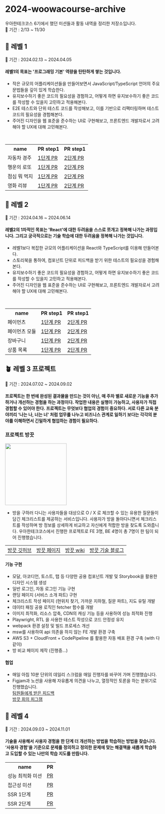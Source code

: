 # 2024-woowacourse-archive
우아한테크코스 6기에서 했던 미션들과 활동 내역을 정리한 저장소입니다. <br/>
📆 기간 : 2/13 ~ 11/30

## 🌱 레벨 1 
📆 기간 : 2024.02.13 ~ 2024.04.05

#### 레벨1의 목표는 '프로그래밍 기본' 역량을 탄탄하게 쌓는 것입니다.

- 작은 규모의 어플리케이션들을 만들어보면서 JavaScript/TypeScript 언어의 주요 문법들을 깊이 있게 학습한다.
- 유지보수하기 좋은 코드의 필요성을 경험하고, 어떻게 하면 유지보수하기 좋은 코드를 작성할 수 있을지 고민하고 적용해본다.
- E2E 테스트와 단위 테스트 코드를 작성해보고, 이를 기반으로 리팩터링하며 테스트 코드의 필요성을 경험해본다.
- 주어진 디자인을 웹 표준을 준수하는 UI로 구현해보고, 프론트엔드 개발자로서 고려해야 할 UX에 대해 고민해본다.
<br/>
<table>
  <tr>
    <th>name</th>
    <th>PR step1</th>
    <th>PR step1</th>
  </tr>
    <tr>
    <td>자동차 경주</td>
    <td><a href="https://github.com/woowacourse/javascript-racingcar/pull/250">1단계 PR</a></td>
    <td><a href="https://github.com/woowacourse/javascript-racingcar/pull/312">2단계 PR</a></td>
  </tr>
    <tr>
    <td>행운의 로또</td>
    <td><a href="https://github.com/woowacourse/javascript-lotto/pull/260">1단계 PR</a></td>
    <td><a href="https://github.com/woowacourse/javascript-lotto/pull/299">2단계 PR</a></td>
  </tr>
  <tr>
    <td>점심 뭐 먹지</td>
    <td><a href="https://github.com/woowacourse/javascript-lunch/pull/132">1단계 PR</a></td>
    <td><a href="https://github.com/woowacourse/javascript-lunch/pull/148">2단계 PR</a></td>
  </tr>
    <tr>
    <td>영화 리뷰</td>
    <td><a href="https://github.com/woowacourse/javascript-movie-review/pull/128">1단계 PR</a></td>
    <td><a href="https://github.com/woowacourse/javascript-movie-review/pull/150">2단계 PR</a></td>
  </tr>
</table>

## 🌿 레벨 2
📆 기간 : 2024.04.16 ~ 2024.06.14

#### 레벨2의 1차적인 목표는 'React'에 대한 두려움을 스스로 쪼개고 정복해 나가는 과정입니다. 그리고 궁극적으로는 기술 학습에 대한 두려움을 정복해 나가는 것입니다.

- 레벨1보다 복잡한 규모의 어플리케이션을 React와 TypeScript를 이용해 만들어본다.
- 스토리북을 통하여, 컴포넌트 단위로 피드백을 받기 위한 테스트의 필요성을 경험해본다.
- 유지보수하기 좋은 코드의 필요성을 경험하고, 어떻게 하면 유지보수하기 좋은 코드를 작성할 수 있을지 고민하고 적용해본다.
- 주어진 디자인을 웹 표준을 준수하는 UI로 구현해보고, 프론트엔드 개발자로서 고려해야 할 UX에 대해 고민해본다.

<br/>

<table>
    <tr>
    <th>name</th>
    <th>PR step1</th>
    <th>PR step1</th>
  </tr>
    <tr>
    <td>페이먼츠</td>
    <td><a href="https://github.com/woowacourse/react-payments/pull/353">1단계 PR</a></td>
    <td><a href="https://github.com/woowacourse/react-payments/pull/377">2단계 PR</a></td>
  </tr>
      <tr>
    <td>페이먼츠 모듈</td>
    <td><a href="https://github.com/woowacourse/react-modules/pull/19">1단계 PR</a></td>
    <td><a href="https://github.com/woowacourse/react-modules/pull/61">2단계 PR</a></td>
  </tr>
      <tr>
    <td>장바구니</td>
    <td><a href="https://github.com/woowacourse/react-shopping-cart/pull/263">1단계 PR</a></td>
    <td><a href="https://github.com/woowacourse/react-shopping-cart/pull/317">2단계 PR</a></td>
  </tr>
      <tr>
    <td>상품 목록</td>
    <td><a href="https://github.com/woowacourse/react-shopping-products/pull/13">1단계 PR</a></td>
    <td><a href="https://github.com/woowacourse/react-shopping-products/pull/53">2단계 PR</a></td>
  </tr>
</table>


## 🪴 레벨 3 프로젝트
📆 기간 : 2024.07.02 ~ 2024.09.02

#### 프로젝트는 한 번에 완성된 결과물을 만드는 것이 아닌, 매 주차 별로 새로운 기능을 추가하거나 개선하는 경험을 하는 과정이다. 작업한 내용은 실행이 가능하고, 사용자가 직접 경험할 수 있어야 한다. 프로젝트는 무엇보다 협업의 경험이 중요하다. 서로 다른 교육 분야끼리 ‘나는 나, 너는 너' 처럼 업무를 나누고 비즈니스 관계로 일하기 보다는 각각의 분야를 이해하면서 긴밀하게 협업하는 경험이 필요하다.

### 프로젝트 방끗 

<img src="https://github.com/user-attachments/assets/d8615115-6a82-444b-bbb4-2c03a554884e" height="200px"/>


- 방을 구하러 다니는 사용자들을 대상으로 O / X 로 체크할 수 있는 유용한 질문들이 담긴 체크리스트를 제공하는 서비스입니다. 사용자가 방을 돌아다니면서 체크리스트를 작성하며 방 정보를 상세하게 비교하고 자신에게 적합한 방을 찾도록 도와줍니다. 
우아한테크코스에서 진행한 프로젝트로 FE 3명, BE 4명이 총 7명이 한 팀이 되어 진행했습니다.

<table>
    <td><a href="https://github.com/woowacourse-teams/2024-bang-ggood">방끗 깃허브</a></td>
    <td><a href="https://bang-ggood.com/">방끗 페이지</a></td>
    <td><a href="https://github.com/woowacourse-teams/2024-bang-ggood/wiki">방끗 wiki</a></td>
    <td><a href="https://bang-ggood.github.io/">방끗 기술 블로그</a></td>
</table>

#### 기능 구현 
- 모달, 아코디언, 토스트, 탭 등 다양한 공용 컴포넌트 개발 및 Storybook을 활용한 디자인 시스템 생성
- 일반 로그인, 자동 로그인 기능 구현
- 랜딩 페이지 (서비스 소개 파트) 구현
- 체크리스트 작성 페이지 (현위치 찾기, 가까운 지하철, 질문 파트), 지도 유틸 개발
- 데이터 패칭 공용 로직인 fetcher 함수를 개발
- 이미지 최적화, 리소스 압축, CDN의 캐싱 기능 등을 사용하여 성능 최적화 진행
- Playwright, RTL 을 사용한 테스트 작성으로 코드 안정성 유지
- webpack 환경 설정 및 빌드 프로세스 개선
- msw를 사용하여 api 의존을 하지 않는 FE 개발 환경 구축
- AWS S3 + CloudFront + CodePipeline 를 활용한 자동 배포 환경 구축 (with 다같이)
- 방 비교 페이지 제작 (진행중...)

#### 협업
- 매일 아침 10분 단위의 데일리 스크럼을 매일 진행자를 바꾸어 가며 진행했습니다.
- Figjam과 노션을 사용해 자유롭게 의견을 나누고, 열정적인 토론을 하는 분위기로 진행했습니다.
<br/> <a href="https://www.notion.so/14105679482a803f9989dccc12766249">팀원들에게 받은 피드백</a>
<br/> <a href="https://www.figma.com/board/nAlskmwHcmlvbhiT1L1cSK/%EB%B0%A9%EB%81%97-%ED%94%BC%EA%B7%B8%EC%9E%BC?node-id=0-1&t=XAdJbckT6RXSdRsY-1">방끗 회의 피그잼</a>


## 🌳 레벨 4
📆 기간 : 2024.09.03 ~ 2024.11.01

#### 기술을 사용해서 사용자 경험을 한 단계 더 개선하는 방법을 학습하는 방법을 찾습니다. ‘사용자 경험’을 기준으로 문제를 정의하고 정의한 문제에 맞는 해결책을 새롭게 학습하고 도입할 수 있는 나만의 학습 지도를 만듭니다.


<table>
    <tr>
    <th>name</th>
    <th>PR</th>
  </tr>
    <tr>
    <td>성능 최적화 미션</td>
    <td><a href="https://github.com/woowacourse/perf-basecamp/pull/127">PR</a></td>
  </tr>
    <tr>
    <td>접근성 미션</td>
    <td><a href="https://github.com/woowacourse/a11y-airline/pull/117">PR</a></td>
  </tr>
       <tr>
    <td>SSR 1단계</td>
    <td><a href="https://github.com/woowacourse/react-ssr/pull/24">PR</a></td>
  </tr>
         <tr>
    <td>SSR 2단계</td>
    <td><a href="https://github.com/woowacourse/react-ssr/pull/56">PR</a></td>
  </tr>
</table>



